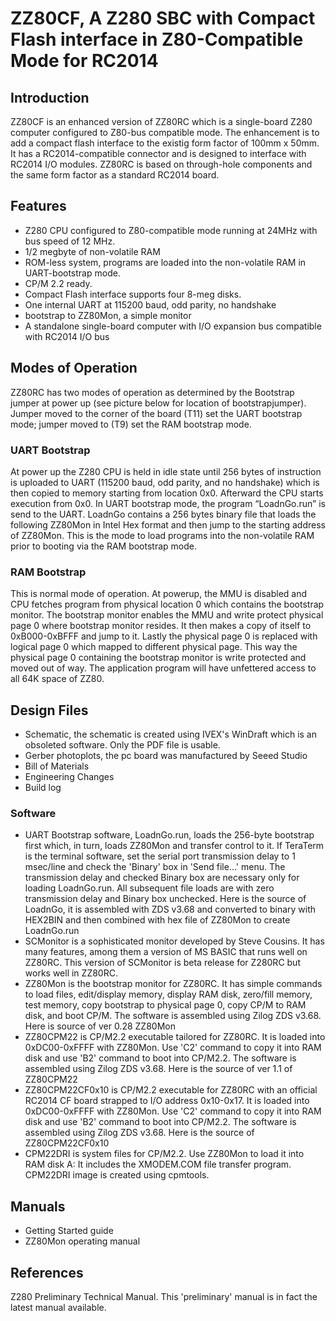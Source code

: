 # ZZ80CF, A Z280 SBC with Compact Flash interface in Z80-Compatible Mode for RC2014
## Introduction
ZZ80CF is an enhanced version of ZZ80RC which is a single-board Z280 computer configured to Z80-bus compatible mode. The enhancement is to add a compact flash interface to the existig form factor of 100mm x 50mm.  It has a RC2014-compatible connector and is designed to interface with RC2014 I/O modules. ZZ80RC is based on through-hole components and the same form factor as a standard RC2014 board.
## Features
* Z280 CPU configured to Z80-compatible mode running at 24MHz with bus speed of 12 MHz.
* 1/2 megbyte of non-volatile RAM
* ROM-less system, programs are loaded into the non-volatile RAM in UART-bootstrap mode.
* CP/M 2.2 ready.
* Compact Flash interface supports four 8-meg disks.
* One internal UART at 115200 baud, odd parity, no handshake
* bootstrap to ZZ80Mon, a simple monitor
* A standalone single-board computer with I/O expansion bus compatible with RC2014 I/O bus
## Modes of Operation
ZZ80RC has two modes of operation as determined by the Bootstrap jumper at power up (see picture below for location of bootstrapjumper). Jumper moved to the corner of the board (T11) set the UART bootstrap mode; jumper moved to (T9) set the RAM bootstrap mode.
### UART Bootstrap
At power up the Z280 CPU is held in idle state until 256 bytes of instruction is uploaded to UART (115200 baud, odd parity, and no handshake) which is then copied to memory starting from location 0x0. Afterward the CPU starts execution from 0x0. In UART bootstrap mode, the program “LoadnGo.run” is send to the UART. LoadnGo contains a 256 bytes binary file that loads the following ZZ80Mon in Intel Hex format and then jump to the starting address of ZZ80Mon. This is the mode to load programs into the non-volatile RAM prior to booting via the RAM bootstrap mode.
### RAM Bootstrap
This is normal mode of operation. At powerup, the MMU is disabled and CPU fetches program from physical location 0 which contains the bootstrap monitor. The bootstrap monitor enables the MMU and write protect physical page 0 where bootstrap monitor resides. It then makes a copy of itself to 0xB000-0xBFFF and jump to it. Lastly the physical page 0 is replaced with logical page 0 which mapped to different physical page. This way the physical page 0 containing the bootstrap monitor is write protected and moved out of way. The application program will have unfettered access to all 64K space of ZZ80.
## Design Files
* Schematic, the schematic is created using IVEX's WinDraft which is an obsoleted software. Only the PDF file is usable.
* Gerber photoplots, the pc board was manufactured by Seeed Studio
* Bill of Materials
* Engineering Changes
* Build log
### Software
* UART Bootstrap software, LoadnGo.run, loads the 256-byte bootstrap first which, in turn, loads ZZ80Mon and transfer control to it. If TeraTerm is the terminal software, set the serial port transmission delay to 1 msec/line and check the 'Binary' box in 'Send file…' menu. The transmission delay and checked Binary box are necessary only for loading LoadnGo.run. All subsequent file loads are with zero transmission delay and Binary box unchecked. Here is the source of LoadnGo, it is assembled with ZDS v3.68 and converted to binary with HEX2BIN and then combined with hex file of ZZ80Mon to create LoadnGo.run
* SCMonitor is a sophisticated monitor developed by Steve Cousins. It has many features, among them a version of MS BASIC that runs well on ZZ80RC. This version of SCMonitor is beta release for Z280RC but works well in ZZ80RC.
* ZZ80Mon is the bootstrap monitor for ZZ80RC. It has simple commands to load files, edit/display memory, display RAM disk, zero/fill memory, test memory, copy bootstrap to physical page 0, copy CP/M to RAM disk, and boot CP/M. The software is assembled using Zilog ZDS v3.68. Here is source of ver 0.28 ZZ80Mon
* ZZ80CPM22 is CP/M2.2 executable tailored for ZZ80RC. It is loaded into 0xDC00-0xFFFF with ZZ80Mon. Use 'C2' command to copy it into RAM disk and use 'B2' command to boot into CP/M2.2. The software is assembled using Zilog ZDS v3.68. Here is the source of ver 1.1 of ZZ80CPM22
* ZZ80CPM22CF0x10 is CP/M2.2 executable for ZZ80RC with an official RC2014 CF board strapped to I/O address 0x10-0x17. It is loaded into 0xDC00-0xFFFF with ZZ80Mon. Use 'C2' command to copy it into RAM disk and use 'B2' command to boot into CP/M2.2. The software is assembled using Zilog ZDS v3.68. Here is the source of ZZ80CPM22CF0x10
* CPM22DRI is system files for CP/M2.2. Use ZZ80Mon to load it into RAM disk A: It includes the XMODEM.COM file transfer program. CPM22DRI image is created using cpmtools.
## Manuals
* Getting Started guide
* ZZ80Mon operating manual
## References
Z280 Preliminary Technical Manual. This 'preliminary' manual is in fact the latest manual available.
